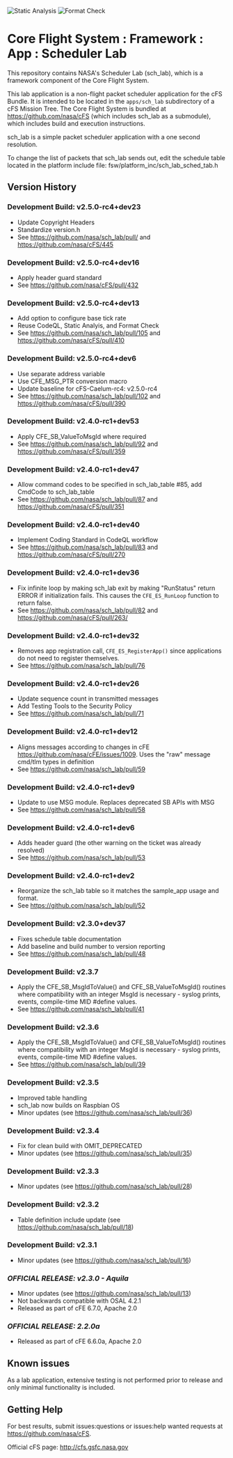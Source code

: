 ![Static Analysis](https://github.com/nasa/sch_lab/workflows/Static%20Analysis/badge.svg)
![Format Check](https://github.com/nasa/sch_lab/workflows/Format%20Check/badge.svg)

# Core Flight System : Framework : App : Scheduler Lab

This repository contains NASA's Scheduler Lab (sch_lab), which is a framework component of the Core Flight System.

This lab application is a non-flight packet scheduler application for the cFS Bundle. It is intended to be located in the `apps/sch_lab` subdirectory of a cFS Mission Tree. The Core Flight System is bundled at <https://github.com/nasa/cFS> (which includes sch_lab as a submodule), which includes build and execution instructions.

sch_lab is a simple packet scheduler application with a one second resolution.

To change the list of packets that sch_lab sends out, edit the schedule table located in the platform include file: fsw/platform_inc/sch_lab_sched_tab.h

## Version History

### Development Build: v2.5.0-rc4+dev23

- Update Copyright Headers
- Standardize version.h 
- See <https://github.com/nasa/sch_lab/pull/> and <https://github.com/nasa/cFS/445>

### Development Build: v2.5.0-rc4+dev16

- Apply header guard standard
- See <https://github.com/nasa/cFS/pull/432>

### Development Build: v2.5.0-rc4+dev13

- Add option to configure base tick rate
- Reuse CodeQL, Static Analyis, and Format Check
- See <https://github.com/nasa/sch_lab/pull/105> and <https://github.com/nasa/cFS/pull/410>

### Development Build: v2.5.0-rc4+dev6

- Use separate address variable
- Use CFE_MSG_PTR conversion macro
- Update baseline for cFS-Caelum-rc4: v2.5.0-rc4
- See <https://github.com/nasa/sch_lab/pull/102> and <https://github.com/nasa/cFS/pull/390>

### Development Build: v2.4.0-rc1+dev53

- Apply CFE_SB_ValueToMsgId where required
- See <https://github.com/nasa/sch_lab/pull/92> and <https://github.com/nasa/cFS/pull/359>
### Development Build: v2.4.0-rc1+dev47

- Allow command codes to be specified in sch_lab_table #85, add CmdCode to sch_lab_table
- See <https://github.com/nasa/sch_lab/pull/87> and <https://github.com/nasa/cFS/pull/351>
### Development Build: v2.4.0-rc1+dev40

-  Implement Coding Standard in CodeQL workflow
- See <https://github.com/nasa/sch_lab/pull/83> and <https://github.com/nasa/cFS/pull/270>

### Development Build: v2.4.0-rc1+dev36

- Fix infinite loop by making sch_lab exit by making "RunStatus" return ERROR if initialization fails. This causes the `CFE_ES_RunLoop` function to return false.
- See <https://github.com/nasa/sch_lab/pull/82> and <https://github.com/nasa/cFS/pull/263/>

### Development Build: v2.4.0-rc1+dev32

- Removes app registration call, `CFE_ES_RegisterApp()` since applications do not need to register themselves.
- See <https://github.com/nasa/sch_lab/pull/76>

### Development Build: v2.4.0-rc1+dev26

- Update sequence count in transmitted messages
- Add Testing Tools to the Security Policy
- See <https://github.com/nasa/sch_lab/pull/71>

### Development Build: v2.4.0-rc1+dev12

- Aligns messages according to changes in cFE <https://github.com/nasa/cFE/issues/1009>. Uses the "raw" message cmd/tlm types in definition
- See <https://github.com/nasa/sch_lab/pull/59>

### Development Build: v2.4.0-rc1+dev9

- Update to use MSG module. Replaces deprecated SB APIs with MSG
- See <https://github.com/nasa/sch_lab/pull/58>

### Development Build: v2.4.0-rc1+dev6

- Adds header guard (the other warning on the ticket was already resolved)
- See <https://github.com/nasa/sch_lab/pull/53>

### Development Build: v2.4.0-rc1+dev2

- Reorganize the sch_lab table so it matches the sample_app usage and format.
- See <https://github.com/nasa/sch_lab/pull/52>

### Development Build: v2.3.0+dev37

- Fixes schedule table documentation
- Add baseline and build number to version reporting
- See <https://github.com/nasa/sch_lab/pull/48>

### Development Build: v2.3.7

- Apply the CFE_SB_MsgIdToValue() and CFE_SB_ValueToMsgId() routines where compatibility with an integer MsgId is necessary - syslog prints, events, compile-time MID #define values.
- See <https://github.com/nasa/sch_lab/pull/41>

### Development Build: v2.3.6

- Apply the CFE_SB_MsgIdToValue() and CFE_SB_ValueToMsgId() routines where compatibility with an integer MsgId is necessary - syslog prints, events, compile-time MID #define values.
- See <https://github.com/nasa/sch_lab/pull/39>

### Development Build: v2.3.5

- Improved table handling
- sch_lab now builds on Raspbian OS
- Minor updates (see <https://github.com/nasa/sch_lab/pull/36>)

### Development Build: v2.3.4

- Fix for clean build with OMIT_DEPRECATED
- Minor updates (see <https://github.com/nasa/sch_lab/pull/35>)

### Development Build: v2.3.3

- Minor updates (see <https://github.com/nasa/sch_lab/pull/28>)

### Development Build: v2.3.2

- Table definition include update (see <https://github.com/nasa/sch_lab/pull/18>)

### Development Build: v2.3.1

- Minor updates (see <https://github.com/nasa/sch_lab/pull/16>)

### _**OFFICIAL RELEASE: v2.3.0 - Aquila**_

- Minor updates (see <https://github.com/nasa/sch_lab/pull/13>)
- Not backwards compatible with OSAL 4.2.1
- Released as part of cFE 6.7.0, Apache 2.0

### _**OFFICIAL RELEASE: 2.2.0a**_

- Released as part of cFE 6.6.0a, Apache 2.0

## Known issues

As a lab application, extensive testing is not performed prior to release and only minimal functionality is included.

## Getting Help

For best results, submit issues:questions or issues:help wanted requests at <https://github.com/nasa/cFS>.

Official cFS page: <http://cfs.gsfc.nasa.gov>
